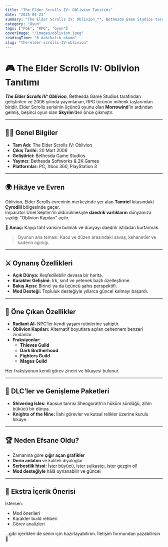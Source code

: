 ```yaml
---
title: "The Elder Scrolls IV: Oblivion Tanıtımı"
date: "2025-04-23"
summary: "The Elder Scrolls IV: Oblivion_**, Bethesda Game Studios tarafından geliştirilen ve 2006 yılında yayımlanan, RPG türünün mihenk taşlarından biridir. Elder Scrolls serisinin üçüncü oyunu olan **Morrowind**’in ardından gelmiş, beşinci oyun olan **Skyrim**’den önce çıkmıştır."
category: "Oyun"
tags: ["PoE", "RPG", "oyun"]
coverImage: "/images/oblivion.jpeg"
readingTime: "6 dakikalık okuma"
slug: "the-elder-scrolls-IV-oblivion"
---
```


# 🎮 The Elder Scrolls IV: Oblivion Tanıtımı

**_The Elder Scrolls IV: Oblivion_**, Bethesda Game Studios tarafından geliştirilen ve 2006 yılında yayımlanan, RPG türünün mihenk taşlarından biridir. Elder Scrolls serisinin üçüncü oyunu olan **Morrowind**’in ardından gelmiş, beşinci oyun olan **Skyrim**’den önce çıkmıştır.

---

## 🧙‍♂️ Genel Bilgiler

- **Tam Adı:** The Elder Scrolls IV: Oblivion  
- **Çıkış Tarihi:** 20 Mart 2006  
- **Geliştirici:** Bethesda Game Studios  
- **Yayıncı:** Bethesda Softworks & 2K Games  
- **Platformlar:** PC, Xbox 360, PlayStation 3  

---

## 🌍 Hikâye ve Evren

Oblivion, Elder Scrolls evreninin merkezinde yer alan **Tamriel** kıtasındaki **Cyrodiil** bölgesinde geçer.  
İmparator Uriel Septim'in öldürülmesiyle **daedrik varlıkların** dünyamıza sızdığı "Oblivion Kapıları" açılır.  

🎯 **Amaç:** Kayıp taht varisini bulmak ve dünyayı daedrik istiladan kurtarmak.

> Oyunun ana teması: Kaos ve düzen arasındaki savaş, kehanetler ve kaderin ağırlığı.

---

## ⚔️ Oynanış Özellikleri

- **Açık Dünya:** Keşfedilebilir devasa bir harita.
- **Karakter Gelişimi:** Irk, sınıf ve yetenek bazlı özelleştirme.
- **Bakış Açısı:** Birinci ya da üçüncü şahıs perspektifi.
- **Mod Desteği:** Topluluk desteğiyle yıllarca güncel kalmayı başardı.

---

## 🏰 Öne Çıkan Özellikler

- **Radiant AI:** NPC’ler kendi yaşam rutinlerine sahiptir.
- **Oblivion Kapıları:** Alternatif boyutlara açılan cehennem benzeri zindanlar.
- **Fraksiyonlar:**
  - **Thieves Guild**
  - **Dark Brotherhood**
  - **Fighters Guild**
  - **Mages Guild**

Her fraksiyonun kendi görev zinciri ve hikayesi bulunur.

---

## 🧩 DLC’ler ve Genişleme Paketleri

- **Shivering Isles:** Kaosun tanrısı Sheogorath’ın hüküm sürdüğü, zihin bükücü bir dünya.
- **Knights of the Nine:** İlahi görevler ve kutsal relikler üzerine kurulu hikaye.

---

## 🏆 Neden Efsane Oldu?

- Zamanına göre **çığır açan grafikler**
- **Derin anlatım** ve kaliteli diyaloglar
- **Serbestlik hissi:** İster büyücü, ister suikastçı, ister gezgin ol!
- **Mod desteğiyle** hâlâ oynanabilir ve güncel

---

## 📌 Ekstra İçerik Önerisi

İstersen:
- Mod önerileri
- Karakter build rehberi
- Görev analizleri

...gibi içerikleri de senin için hazırlayabilirim. İletişim formundan yazabilirsin 🚀
